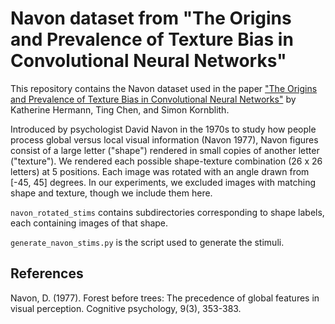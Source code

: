 # Navon dataset from "The Origins and Prevalence of Texture Bias in Convolutional Neural Networks"
	
This repository contains the Navon dataset used in the paper ["The Origins and Prevalence of Texture Bias in Convolutional Neural Networks"](https://arxiv.org/abs/1911.09071) by Katherine Hermann, Ting Chen, and Simon Kornblith. 
	
Introduced by psychologist David Navon in the 1970s to study how people process global versus local visual information (Navon 1977), Navon figures consist of a large letter ("shape") rendered in small copies of another letter ("texture"). We rendered each possible shape-texture combination (26 x 26 letters) at 5 positions. Each image was rotated with an angle drawn from [-45, 45] degrees. In our experiments, we excluded images with matching shape and texture, though we include them here.
	
`navon_rotated_stims` contains subdirectories corresponding to shape labels, each containing images of that shape.
	
`generate_navon_stims.py` is the script used to generate the stimuli.

## References
Navon, D. (1977). Forest before trees: The precedence of global features in visual perception. Cognitive psychology, 9(3), 353-383.
